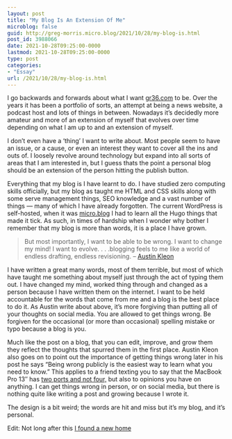 ```yaml
---
layout: post
title: "My Blog Is An Extension Of Me"
microblog: false
guid: http://greg-morris.micro.blog/2021/10/28/my-blog-is.html
post_id: 3988066
date: 2021-10-28T09:25:00-0000
lastmod: 2021-10-28T09:25:00-0000
type: post
categories:
- "Essay"
url: /2021/10/28/my-blog-is.html
---
```

<p>I go backwards and forwards about what I want <a href="http://gr36.com/">gr36.com</a> to be. Over the years it has been a portfolio of sorts, an attempt at being a news website, a podcast host and lots of things in between. Nowadays it’s decidedly more amateur and more of an extension of myself that evolves over time depending on what I am up to and an extension of myself.</p><p>I don’t even have a ‘thing’ I want to write about. Most people seem to have an issue, or a cause, or even an interest they want to cover all the ins and outs of. I loosely revolve around technology but expand into all sorts of areas that I am interested in, but I guess thats the point a personal blog should be an extension of the person hitting the publish button.</p><p>Everything that my blog is I have learnt to do. I have studied zero computing skills officially, but my blog as taught me HTML and CSS skills along with some serve management things, SEO knowledge and a vast number of things — many of which I have already forgotten. The current WordPress is self-hosted, when it was <a href="http://micro.blog/">micro.blog</a> I had to learn all the Hugo things that made it tick. As such, in times of hardship when I wonder why bother I remember that my blog is more than words, it is a place I have grown.</p><blockquote>But most importantly, I want to be able to be wrong. I want to change my mind! I want to evolve. . . .blogging feels to me like a world of endless drafting, endless revisioning. – <a href="https://austinkleon.com/2021/02/09/blogging-as-a-forgiving-medium/">Austin Kleon</a></blockquote><p>I have written a great many words, most of them terrible, but most of which have taught me something about myself just through the act of typing them out. I have changed my mind, worked thing through and changed as a person because I have written them on the internet. I want to be held accountable for the words that come from me and a blog is the best place to do it. As Austin write about above, it’s more forgiving than putting all of your thoughts on social media. You are allowed to get things wrong. Be forgiven for the occasional (or more than occasional) spelling mistake or typo because a blog is you.</p><p>Much like the post on a blog, that you can edit, improve, and grow them they reflect the thoughts that spurred them in the first place. Austin Kleon also goes on to point out the importance of getting things wrong later in his post he says “Being wrong publicly is the easiest way to learn what you need to know.” This applies to a friend texting you to say that the MacBook Pro 13″ has <a href="https://gregmorris.co.uk/dont-buy-the-m1-macbook-pro/">two ports and not four,</a> but also to opinions you have on anything. I can get things wrong in person, or on social media, but there is nothing quite like writing a post and growing because I wrote it.</p><p>The design is a bit weird; the words are hit and miss but it’s my blog, and it’s personal.</p><p>Edit: Not long after this <a href="https://gregmorris.co.uk/a-new-home/">I found a new home</a></p>
